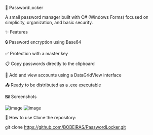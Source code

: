 🔐 PasswordLocker

A small password manager built with C# (Windows Forms) focused on simplicity, organization, and basic security.

✨ Features

🔒 Password encryption using Base64

✅ Protection with a master key

📋 Copy passwords directly to the clipboard

📁 Add and view accounts using a DataGridView interface

📤 Ready to be distributed as a .exe executable

🖼️ Screenshots

![image](https://github.com/user-attachments/assets/7275c78d-fe0c-4025-b15a-5dec8bc9e48a)
![image](https://github.com/user-attachments/assets/4008b68d-60bf-495f-b462-e7392f6431c3)



🚀 How to use
Clone the repository:

git clone https://github.com/BOBEIRAS/PasswordLocker.git
